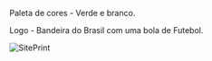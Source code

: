 Paleta de cores - Verde e branco.

Logo - Bandeira do Brasil com uma bola de Futebol.

![SitePrint](https://github.com/user-attachments/assets/c3e189fe-25e8-42e3-8046-7cf026672f99)


